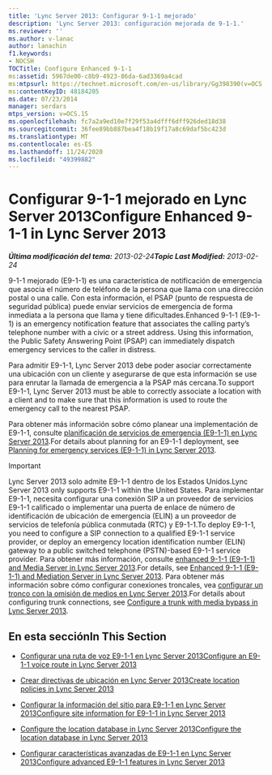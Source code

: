 ```yaml
---
title: 'Lync Server 2013: Configurar 9-1-1 mejorado'
description: 'Lync Server 2013: configuración mejorada de 9-1-1.'
ms.reviewer: ''
ms.author: v-lanac
author: lanachin
f1.keywords:
- NOCSH
TOCTitle: Configure Enhanced 9-1-1
ms:assetid: 5967de00-c8b9-4923-86da-6ad3369a4cad
ms:mtpsurl: https://technet.microsoft.com/en-us/library/Gg398390(v=OCS.15)
ms:contentKeyID: 48184205
ms.date: 07/23/2014
manager: serdars
mtps_version: v=OCS.15
ms.openlocfilehash: fc7a2a9ed10e7f29f53a4dfff6dff926ded18d38
ms.sourcegitcommit: 36fee89bb887bea4f18b19f17a8c69daf5bc423d
ms.translationtype: MT
ms.contentlocale: es-ES
ms.lasthandoff: 11/24/2020
ms.locfileid: "49399882"
---
```

# <a name="configure-enhanced-9-1-1-in-lync-server-2013"></a><span data-ttu-id="3b594-103">Configurar 9-1-1 mejorado en Lync Server 2013</span><span class="sxs-lookup"><span data-stu-id="3b594-103">Configure Enhanced 9-1-1 in Lync Server 2013</span></span>

<div data-xmlns="http://www.w3.org/1999/xhtml">

<div class="topic" data-xmlns="http://www.w3.org/1999/xhtml" data-msxsl="urn:schemas-microsoft-com:xslt" data-cs="https://msdn.microsoft.com/">

<div data-asp="https://msdn2.microsoft.com/asp">



</div>

<div id="mainSection">

<div id="mainBody"><span data-ttu-id="3b594-104">

<span> </span></span><span class="sxs-lookup"><span data-stu-id="3b594-104">

<span> </span></span></span>

<span data-ttu-id="3b594-105">_**Última modificación del tema:** 2013-02-24_</span><span class="sxs-lookup"><span data-stu-id="3b594-105">_**Topic Last Modified:** 2013-02-24_</span></span>

<span data-ttu-id="3b594-p101">9-1-1 mejorado (E9-1-1) es una característica de notificación de emergencia que asocia el número de teléfono de la persona que llama con una dirección postal o una calle. Con esta información, el PSAP (punto de respuesta de seguridad pública) puede enviar servicios de emergencia de forma inmediata a la persona que llama y tiene dificultades.</span><span class="sxs-lookup"><span data-stu-id="3b594-p101">Enhanced 9-1-1 (E9-1-1) is an emergency notification feature that associates the calling party’s telephone number with a civic or a street address. Using this information, the Public Safety Answering Point (PSAP) can immediately dispatch emergency services to the caller in distress.</span></span>

<span data-ttu-id="3b594-108">Para admitir E9-1-1, Lync Server 2013 debe poder asociar correctamente una ubicación con un cliente y asegurarse de que esta información se use para enrutar la llamada de emergencia a la PSAP más cercana.</span><span class="sxs-lookup"><span data-stu-id="3b594-108">To support E9-1-1, Lync Server 2013 must be able to correctly associate a location with a client and to make sure that this information is used to route the emergency call to the nearest PSAP.</span></span>

<span data-ttu-id="3b594-109">Para obtener más información sobre cómo planear una implementación de E9-1-1, consulte [planificación de servicios de emergencia (E9-1-1) en Lync Server 2013](lync-server-2013-planning-for-emergency-services-e9-1-1.md).</span><span class="sxs-lookup"><span data-stu-id="3b594-109">For details about planning for an E9-1-1 deployment, see [Planning for emergency services (E9-1-1) in Lync Server 2013](lync-server-2013-planning-for-emergency-services-e9-1-1.md).</span></span>

<div>


> [!IMPORTANT]  
> <span data-ttu-id="3b594-110">Lync Server 2013 solo admite E9-1-1 dentro de los Estados Unidos.</span><span class="sxs-lookup"><span data-stu-id="3b594-110">Lync Server 2013 only supports E9-1-1 within the United States.</span></span> <span data-ttu-id="3b594-111">Para implementar E9-1-1, necesita configurar una conexión SIP a un proveedor de servicios E9-1-1 calificado o implementar una puerta de enlace de número de identificación de ubicación de emergencia (ELIN) a un proveedor de servicios de telefonía pública conmutada (RTC) y E9-1-1.</span><span class="sxs-lookup"><span data-stu-id="3b594-111">To deploy E9-1-1, you need to configure a SIP connection to a qualified E9-1-1 service provider, or deploy an emergency location identification number (ELIN) gateway to a public switched telephone (PSTN)-based E9-1-1 service provider.</span></span> <span data-ttu-id="3b594-112">Para obtener más información, consulte <A href="lync-server-2013-enhanced-9-1-1-e9-1-1-and-mediation-server.md">enhanced 9-1-1 (E9-1-1) and Media Server in Lync Server 2013</A>.</span><span class="sxs-lookup"><span data-stu-id="3b594-112">For details, see <A href="lync-server-2013-enhanced-9-1-1-e9-1-1-and-mediation-server.md">Enhanced 9-1-1 (E9-1-1) and Mediation Server in Lync Server 2013</A>.</span></span> <span data-ttu-id="3b594-113">Para obtener más información sobre cómo configurar conexiones troncales, vea <A href="lync-server-2013-configure-a-trunk-with-media-bypass.md">configurar un tronco con la omisión de medios en Lync Server 2013</A>.</span><span class="sxs-lookup"><span data-stu-id="3b594-113">For details about configuring trunk connections, see <A href="lync-server-2013-configure-a-trunk-with-media-bypass.md">Configure a trunk with media bypass in Lync Server 2013</A>.</span></span>



</div>

<div>

## <a name="in-this-section"></a><span data-ttu-id="3b594-114">En esta sección</span><span class="sxs-lookup"><span data-stu-id="3b594-114">In This Section</span></span>

  - [<span data-ttu-id="3b594-115">Configurar una ruta de voz E9-1-1 en Lync Server 2013</span><span class="sxs-lookup"><span data-stu-id="3b594-115">Configure an E9-1-1 voice route in Lync Server 2013</span></span>](lync-server-2013-configure-an-e9-1-1-voice-route.md)

  - [<span data-ttu-id="3b594-116">Crear directivas de ubicación en Lync Server 2013</span><span class="sxs-lookup"><span data-stu-id="3b594-116">Create location policies in Lync Server 2013</span></span>](lync-server-2013-create-location-policies.md)

  - [<span data-ttu-id="3b594-117">Configurar la información del sitio para E9-1-1 en Lync Server 2013</span><span class="sxs-lookup"><span data-stu-id="3b594-117">Configure site information for E9-1-1 in Lync Server 2013</span></span>](lync-server-2013-configure-site-information-for-e9-1-1.md)

  - [<span data-ttu-id="3b594-118">Configure the location database in Lync Server 2013</span><span class="sxs-lookup"><span data-stu-id="3b594-118">Configure the location database in Lync Server 2013</span></span>](lync-server-2013-configure-the-location-database.md)

  - [<span data-ttu-id="3b594-119">Configurar características avanzadas de E9-1-1 en Lync Server 2013</span><span class="sxs-lookup"><span data-stu-id="3b594-119">Configure advanced E9-1-1 features in Lync Server 2013</span></span>](lync-server-2013-configure-advanced-e9-1-1-features.md)

<span data-ttu-id="3b594-120"></div>

</div>

<span> </span>

</div>

</div>

</span><span class="sxs-lookup"><span data-stu-id="3b594-120"></div>

</div>

<span> </span>

</div>

</div>

</span></span></div>

